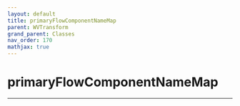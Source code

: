 ```yaml
---
layout: default
title: primaryFlowComponentNameMap
parent: WVTransform
grand_parent: Classes
nav_order: 170
mathjax: true
---
```


#  primaryFlowComponentNameMap




---

